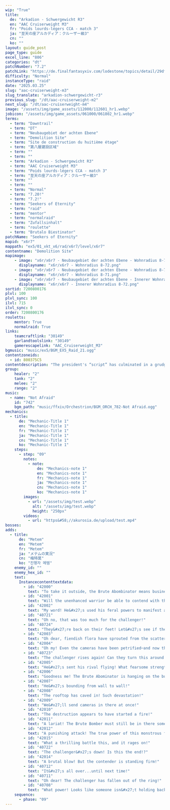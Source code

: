 ```yaml
---
wip: "True"
title:
  de: "Arkadion - Schwergewicht R3"
  en: "AAC Cruiserweight M3"
  fr: "Poids lourds-légers CCA - match 3"
  ja: "至天の座アルカディア：クルーザー級3"
  cn: ""
  ko: ""
layout: guide_post
page_type: guide
excel_line: "806"
categories: "dt"
patchNumber: "7.2"
patchLink: "https://de.finalfantasyxiv.com/lodestone/topics/detail/29df2420843d6d5efb9708a043a2b461488fa2b5"
difficulty: "Normal"
instanceType: "raid"
date: "2025.03.25"
slug: "aac-cruiserweight-m3"
slug_translate: "arkadion-schwergewicht-r3"
previous_slug: "/dt/aac-cruiserweight-m2"
next_slug: "/dt/aac-cruiserweight-m4"
image: "/assets/img/game_assets/112000/112601_hr1.webp"
jobicon: "/assets/img/game_assets/061000/061802_hr1.webp"
terms:
  - term: "Dawntrail"
  - term: "DT"
  - term: "Neubaugebiet der achten Ebene"
  - term: "Demolition Site"
  - term: "Site de construction du huitième étage"
  - term: "第八層建設区域"
  - term: ""
  - term: ""
  - term: "Arkadion - Schwergewicht R3"
  - term: "AAC Cruiserweight M3"
  - term: "Poids lourds-légers CCA - match 3"
  - term: "至天の座アルカディア：クルーザー級3"
  - term: ""
  - term: ""
  - term: "Normal"
  - term: "7.20!"
  - term: "7.2!"
  - term: "Seekers of Eternity"
  - term: "raid"
  - term: "mentor"
  - term: "normalraid"
  - term: "Zufallsinhalt"
  - term: "roulette"
  - term: "Brutalo Biestinator"
patchName: "Seekers of Eternity"
mapid: "x6r7"
mappath: "ex5/01_xkt_x6/rad/x6r7/level/x6r7"
contentname: "Demolition Site"
mapimage:
    - image: "x6r/x6r7 - Neubaugebiet der achten Ebene - Wohnradius 8-72.png"
      displayname: "x6r/x6r7 - Wohnradius 8-72.png"
    - image: "x6r/x6r7 - Neubaugebiet der achten Ebene - Wohnradius 8-71.png"
      displayname: "x6r/x6r7 - Wohnradius 8-71.png"
    - image: "x6r/x6r7 - Neubaugebiet der achten Ebene - Innerer Wohnradius 8-72.png"
      displayname: "x6r/x6r7 - Innerer Wohnradius 8-72.png"
sortid: 7200800176
plvl: 100
plvl_sync: 100
ilvl: 715
ilvl_sync: 0
order: 7200800176
rouletts:
    mentor: True
    normalraid: True
links:
    teamcraftlink: "30149"
    garlandtoolslink: "30149"
    gamerescapelink: "AAC_Cruiserweight_M3"
bgmusic: "music/ex5/BGM_EX5_Raid_21.ogg"
contentzoneids:
  - id: 800375C5
contentdescription: "The president's “script” has culminated in a grudge match between you and the Brute Bomber, who has recklessly injected himself with multiple feral souls. Now an abomination, the only way to save the reviled heel is to stop him forcefully through battle. For his sake, this is a fight you cannot afford to lose."
group:
    healer: "2"
    tank: "2"
    melee: "2"
    range: "2"
music:
  - name: "Not Afraid"
    id: "742"
    bgm_path: "music/ffxiv/Orchestrion/BGM_ORCH_782-Not Afraid.ogg"
mechanics:
  - title:
      de: "Mechanic-Title 1"
      en: "Mechanic-Title 1"
      fr: "Mechanic-Title 1"
      ja: "Mechanic-Title 1"
      cn: "Mechanic-Title 1"
      ko: "Mechanic-Title 1"
    steps:
      - step: "09"
        notes:
          - note:
              de: "Mechanics-note 1"
              en: "Mechanics-note 1"
              fr: "Mechanics-note 1"
              ja: "Mechanics-note 1"
              cn: "Mechanics-note 1"
              ko: "Mechanics-note 1"
        images:
          - url: "/assets/img/test.webp"
            alt: "/assets/img/test.webp"
            height: "250px"
        videos:
          - url: "https&#58;//akurosia.de/upload/test.mp4"
bosses:
adds:
  - title:
      de: "Metem"
      en: "Metem"
      fr: "Metem"
      ja: "メテムの実況"
      cn: "梅特莫"
      ko: "진행자 메템"
    enemy_id: ""
    enemy_hex_id: ""
    text:
      Instancecontenttextdata:
        - id: "42000"
          text: "To take it outside, the Brute Abombinator means business!"
        - id: "42001"
          text: "Will the unenhanced warrior be able to contend with this chimerical foe!?"
        - id: "42002"
          text: "My word! He&#x27;s used his feral powers to manifest a weapon!"
        - id: "40721"
          text: "Oh no, that was too much for the challenger!"
        - id: "40724"
          text: "They&#x27;re back on their feet! Let&#x27;s see if they can stay standing!"
        - id: "42003"
          text: "Oh dear, fiendish flora have sprouted from the scattered seeds!"
        - id: "42004"
          text: "Oh my! Even the cameras have been petrified─and now they&#x27;re crashing down all around!"
        - id: "40723"
          text: "The challenger rises again! Can they turn this around!?"
        - id: "42005"
          text: "He&#x27;s sent his rival flying! What fearsome strength!"
        - id: "42006"
          text: "Goodness me! The Brute Abominator is hanging on the building!"
        - id: "42007"
          text: "He&#x27;s bounding from wall to wall!"
        - id: "42008"
          text: "The rooftop has caved in! Such devastation!"
        - id: "42009"
          text: "We&#x27;ll send cameras in there at once!"
        - id: "42010"
          text: "The destruction appears to have started a fire!"
        - id: "42011"
          text: "A lariat! The Brute Bomber must still be in there somewhere!"
        - id: "42012"
          text: "A punishing attack! The true power of this monstrous fusion!"
        - id: "42015"
          text: "What a thrilling battle this, and it rages on!"
        - id: "40722"
          text: "The challenger&#x27;s down! Is this the end!?"
        - id: "42014"
          text: "A brutal blow! But the contender is standing firm!"
        - id: "40712"
          text: "It&#x27;s all over...until next time!"
        - id: "40711"
          text: "Oh dear! The challenger has fallen out of the ring!"
        - id: "40708"
          text: "What power! Looks like someone isn&#x27;t holding back!"
    sequence:
      - phase: "09"
---
```

